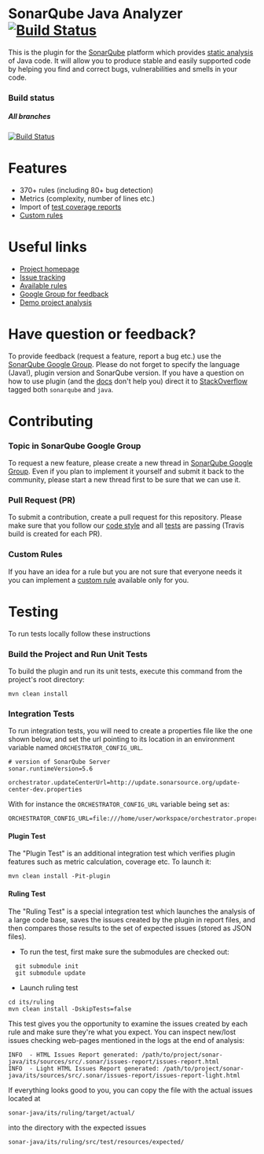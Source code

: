 SonarQube Java Analyzer [![Build Status](https://travis-ci.org/SonarSource/sonar-java.svg?branch=master)](https://travis-ci.org/SonarSource/sonar-java) 
==========
This is the plugin for the [SonarQube](http://www.sonarqube.org/) platform which provides [static analysis](https://en.wikipedia.org/wiki/Static_program_analysis) of Java code. It will allow you to produce stable and easily supported code by helping you find and correct bugs, vulnerabilities and smells in your code.

### Build status
##### All branches
[![Build Status](https://api.travis-ci.org/SonarSource/sonar-java.svg)](https://travis-ci.org/SonarSource/sonar-java)


# Features
* 370+ rules (including 80+ bug detection)
* Metrics (complexity, number of lines etc.)
* Import of [test coverage reports](http://docs.sonarqube.org/display/PLUG/Code+Coverage+by+Unit+Tests+for+Java+Project)
* [Custom rules](http://docs.sonarqube.org/display/DEV/Custom+Rules+for+Java)

# Useful links

* [Project homepage](http://docs.sonarqube.org/display/PLUG/Java+Plugin)
* [Issue tracking](http://jira.sonarsource.com/browse/SONARJAVA)
* [Available rules](https://nemo.sonarqube.org/coding_rules#languages=java|repositories=squid)
* [Google Group for feedback](https://groups.google.com/forum/#!forum/sonarqube)
* [Demo project analysis](https://nemo.sonarqube.org/overview?id=org.sonarsource.sonarqube%3Asonarqube)

# Have question or feedback?
To provide feedback (request a feature, report a bug etc.) use the [SonarQube Google Group](https://groups.google.com/forum/#!forum/sonarqube). Please do not forget to specify the language (Java!), plugin version and SonarQube version.
If you have a question on how to use plugin (and the [docs](http://docs.sonarqube.org/display/PLUG/Java+Plugin) don't help you) direct it to [StackOverflow](http://stackoverflow.com/questions/tagged/sonarqube+java) tagged both `sonarqube` and `java`.

# Contributing

### Topic in SonarQube Google Group
To request a new feature, please create a new thread in [SonarQube Google Group](https://groups.google.com/forum/#!forum/sonarqube). Even if you plan to implement it yourself and submit it back to the community, please start a new thread first to be sure that we can use it.

### Pull Request (PR)
To submit a contribution, create a pull request for this repository. Please make sure that you follow our [code style](https://github.com/SonarSource/sonar-developer-toolset#code-style) and all [tests](#testing) are passing (Travis build is created for each PR).

### Custom Rules
If you have an idea for a rule but you are not sure that everyone needs it you can implement a [custom rule](http://docs.sonarqube.org/x/hQBJ) available only for you.

# <a name="testing"></a>Testing
To run tests locally follow these instructions

### Build the Project and Run Unit Tests
To build the plugin and run its unit tests, execute this command from the project's root directory:
```
mvn clean install
```

### Integration Tests
To run integration tests, you will need to create a properties file like the one shown below, and set the url pointing to its location in an environment variable named `ORCHESTRATOR_CONFIG_URL`.
```
# version of SonarQube Server
sonar.runtimeVersion=5.6

orchestrator.updateCenterUrl=http://update.sonarsource.org/update-center-dev.properties
```

With for instance the `ORCHESTRATOR_CONFIG_URL` variable being set as: 
```
ORCHESTRATOR_CONFIG_URL=file:///home/user/workspace/orchestrator.properties
```

#### Plugin Test
The "Plugin Test" is an additional integration test which verifies plugin features such as metric calculation, coverage etc. To launch it:
```
mvn clean install -Pit-plugin
```  

#### Ruling Test
The "Ruling Test" is a special integration test which launches the analysis of a large code base, saves the issues created by the plugin in report files, and then compares those results to the set of expected issues (stored as JSON files).

* To run the test, first make sure the submodules are checked out:
```
  git submodule init 
  git submodule update
```  
* Launch ruling test 
```
cd its/ruling
mvn clean install -DskipTests=false
```  

This test gives you the opportunity to examine the issues created by each rule and make sure they're what you expect. You can inspect new/lost issues checking web-pages mentioned in the logs at the end of analysis:
```
INFO  - HTML Issues Report generated: /path/to/project/sonar-java/its/sources/src/.sonar/issues-report/issues-report.html
INFO  - Light HTML Issues Report generated: /path/to/project/sonar-java/its/sources/src/.sonar/issues-report/issues-report-light.html

```
If everything looks good to you, you can copy the file with the actual issues located at
```
sonar-java/its/ruling/target/actual/
``` 
into the directory with the expected issues
```
sonar-java/its/ruling/src/test/resources/expected/
```
